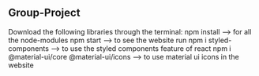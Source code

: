 ## Group-Project
Download the following libraries through the terminal:
npm install --> for all the node-modules
npm start --> to see the website run
npm i styled-components --> to use the styled components feature of react
npm i @material-ui/core @material-ui/icons --> to use material ui icons in the website